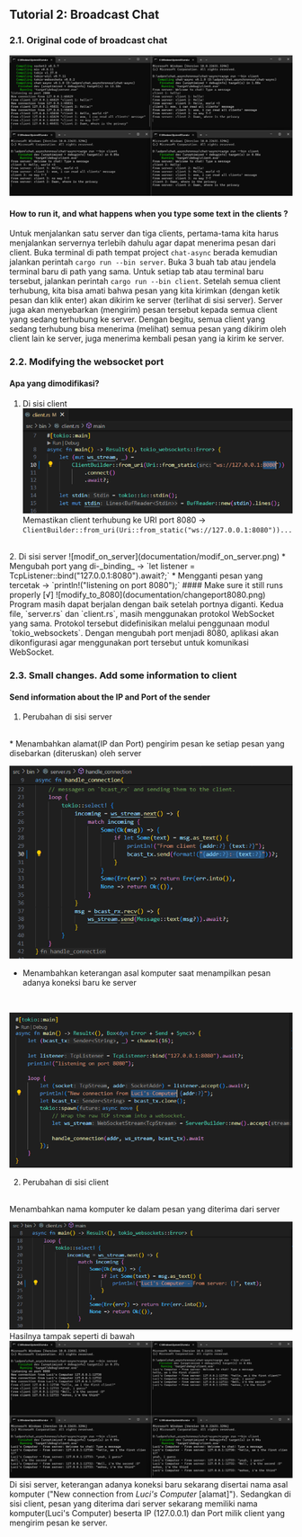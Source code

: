 ## Tutorial 2: Broadcast Chat
### 2.1. Original code of broadcast chat
![run_server_with_3clients](documentation/aserver3clients.png)
#### How to run it, and what happens when you type some text in the clients ?
Untuk menjalankan satu server dan tiga clients, pertama-tama kita harus menjalankan servernya terlebih dahulu agar dapat menerima pesan dari client. Buka terminal di path tempat project `chat-async` berada kemudian jalankan perintah `cargo run --bin server`. Buka 3 buah tab atau jendela terminal baru di path yang sama. Untuk setiap tab atau terminal baru tersebut, jalankan perintah `cargo run --bin client`. Setelah semua client terhubung, kita bisa amati bahwa pesan yang kita kirimkan (dengan ketik pesan dan klik enter) akan dikirim ke server (terlihat di sisi server). Server juga akan menyebarkan (mengirim) pesan tersebut kepada semua client yang sedang terhubung ke server. Dengan begitu, semua client yang sedang terhubung bisa menerima (melihat) semua pesan yang dikirim oleh client lain ke server, juga menerima kembali pesan yang ia kirim ke server. 
### 2.2. Modifying the websocket port
#### Apa yang dimodifikasi?
1. Di sisi client
![modif_on_client](documentation/modif_on_client.png)
Memastikan client terhubung ke URI port 8080 -> `ClientBuilder::from_uri(Uri::from_static("ws://127.0.0.1:8080"))...` 
<br>
2. Di sisi server 
![modif_on_server](documentation/modif_on_server.png)
* Mengubah port yang di-_binding_ -> `let listener = TcpListener::bind("127.0.0.1:8080").await?;`
* Mengganti pesan yang tercetak -> `println!("listening on port 8080");`
#### Make sure it still runs properly [√]
![modify_to_8080](documentation/changeport8080.png)
Program masih dapat berjalan dengan baik setelah portnya diganti. Kedua file, `server.rs` dan `client.rs`, masih menggunakan protokol WebSocket yang sama. Protokol tersebut didefinisikan melalui penggunaan modul `tokio_websockets`. Dengan mengubah port menjadi 8080, aplikasi akan dikonfigurasi agar menggunakan port tersebut untuk komunikasi WebSocket.

### 2.3. Small changes. Add some information to client
#### Send information about the IP and Port of the sender
1. Perubahan di sisi server
<br>
* Menambahkan alamat(IP dan Port) pengirim pesan ke setiap pesan yang disebarkan (diteruskan) oleh server
<br>

![port_id_sender](documentation/modif_pesan_server.png)
* Menambahkan keterangan asal komputer saat menampilkan pesan adanya koneksi baru ke server
<br>

![asal_komputer_server](documentation/modif_asal_komputer_server.png)
<br>

2. Perubahan di sisi client
<br>
Menambahkan nama komputer ke dalam pesan yang diterima dari server
<br>

![asal_komputer_client](documentation/modif_asal_komputer_client.png)
<br>
Hasilnya tampak seperti di bawah 
<br>
![send_info](documentation/after_add_port_to_message.png)
<br>
Di sisi server, keterangan adanya koneksi baru sekarang disertai nama asal komputer ("New connection from _Luci's Computer_ [alamat]"). Sedangkan di sisi client, pesan yang diterima dari server sekarang memiliki nama komputer(Luci's Computer) beserta IP (127.0.0.1) dan Port milik client yang mengirim pesan ke server.
